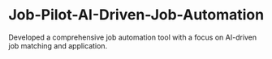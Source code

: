 # Job-Pilot-AI-Driven-Job-Automation
Developed a comprehensive job automation tool with a focus on AI-driven job matching and application.
